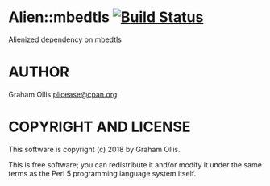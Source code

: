 # Alien::mbedtls [![Build Status](https://secure.travis-ci.org/plicease/Alien-mbedtls.png)](http://travis-ci.org/plicease/Alien-mbedtls)

Alienized dependency on mbedtls

# AUTHOR

Graham Ollis <plicease@cpan.org>

# COPYRIGHT AND LICENSE

This software is copyright (c) 2018 by Graham Ollis.

This is free software; you can redistribute it and/or modify it under
the same terms as the Perl 5 programming language system itself.
